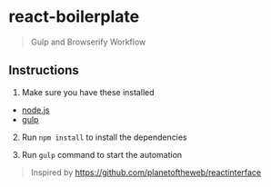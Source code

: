 # react-boilerplate
> Gulp and Browserify Workflow

## Instructions
1. Make sure you have these installed
  - [node.js](http://nodejs.org/)
  - [gulp](http://gulpjs.com/)

2. Run ```npm install``` to install the dependencies

3. Run ```gulp``` command to start the automation


> Inspired by https://github.com/planetoftheweb/reactinterface
